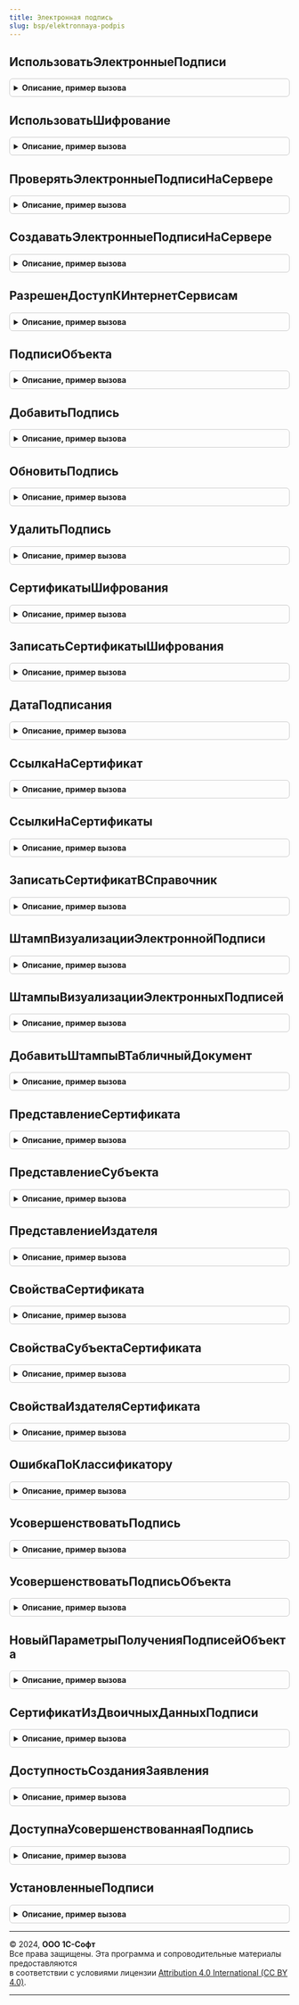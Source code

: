 ```yaml
---
title: Электронная подпись
slug: bsp/elektronnaya-podpis
---
```



## ИспользоватьЭлектронныеПодписи
<details style="margin: 1em 0; padding: 0.5em; border: 1px solid #ccc; border-radius: 6px;">

<summary style="font-weight: bold; cursor: pointer;">Описание, пример вызова</summary>

```bsl

// Возвращает текущую настройку использования электронных подписей.
//
// Возвращаемое значение:
//  Булево - если Истина, электронные подписи используются.
//
Функция ИспользоватьЭлектронныеПодписи() Экспорт
```

Пример вызова
```bsl
Результат = ЭлектроннаяПодпись.ИспользоватьЭлектронныеПодписи() 
```
</details>

## ИспользоватьШифрование
<details style="margin: 1em 0; padding: 0.5em; border: 1px solid #ccc; border-radius: 6px;">

<summary style="font-weight: bold; cursor: pointer;">Описание, пример вызова</summary>

```bsl

// Возвращает текущую настройку использования шифрования.
//
// Возвращаемое значение:
//  Булево - если Истина, шифрование используется.
//
Функция ИспользоватьШифрование() Экспорт
```

Пример вызова
```bsl
Результат = ЭлектроннаяПодпись.ИспользоватьШифрование() 
```
</details>

## ПроверятьЭлектронныеПодписиНаСервере
<details style="margin: 1em 0; padding: 0.5em; border: 1px solid #ccc; border-radius: 6px;">

<summary style="font-weight: bold; cursor: pointer;">Описание, пример вызова</summary>

```bsl

// Возвращает текущую настройку проверки электронных подписей на сервере.
//
// Возвращаемое значение:
//  Булево - если Истина, электронные подписи будут проверяться на сервере.
//
Функция ПроверятьЭлектронныеПодписиНаСервере() Экспорт
```

Пример вызова
```bsl
Результат = ЭлектроннаяПодпись.ПроверятьЭлектронныеПодписиНаСервере() 
```
</details>

## СоздаватьЭлектронныеПодписиНаСервере
<details style="margin: 1em 0; padding: 0.5em; border: 1px solid #ccc; border-radius: 6px;">

<summary style="font-weight: bold; cursor: pointer;">Описание, пример вызова</summary>

```bsl

// Возвращает текущую настройку создания электронных подписей на сервере.
// Настройка также предполагает шифрование и расшифровку на сервере.
//
// Возвращаемое значение:
//  Булево - если Истина, электронные подписи будут создаваться на сервере.
//
Функция СоздаватьЭлектронныеПодписиНаСервере() Экспорт
```

Пример вызова
```bsl
Результат = ЭлектроннаяПодпись.СоздаватьЭлектронныеПодписиНаСервере() 
```
</details>

## РазрешенДоступКИнтернетСервисам
<details style="margin: 1em 0; padding: 0.5em; border: 1px solid #ccc; border-radius: 6px;">

<summary style="font-weight: bold; cursor: pointer;">Описание, пример вызова</summary>

```bsl

// Проверяет, что разрешена работа с Интернет-сервисами электронной подписи из приложения.
// Параметры:
//  ПоказатьОшибку - Булево - вызвать исключение.
//
// Возвращаемое значение:
//  Булево
//
Функция РазрешенДоступКИнтернетСервисам(ПоказатьОшибку = Ложь) Экспорт
```

Пример вызова
```bsl
Результат = ЭлектроннаяПодпись.РазрешенДоступКИнтернетСервисам(ПоказатьОшибку);
```
</details>

## ПодписиОбъекта
<details style="margin: 1em 0; padding: 0.5em; border: 1px solid #ccc; border-radius: 6px;">

<summary style="font-weight: bold; cursor: pointer;">Описание, пример вызова</summary>

```bsl

// Получает подписи объекта и возвращает их.
//
// Параметры:
//  Объект - ОпределяемыйТип.ПодписанныйОбъект - ссылка на подписанный объект.
//             Объект должен иметь реквизит ПодписанЭП.
//
//  ДополнительныеПараметры - см. НовыйПараметрыПолученияПодписейОбъекта
//
// Возвращаемое значение:
//  Массив из см. ЭлектроннаяПодписьКлиентСервер.НовыеСвойстваПодписи
//
Функция ПодписиОбъекта(Объект, ДополнительныеПараметры = Неопределено) Экспорт
```

Пример вызова
```bsl
Результат = ЭлектроннаяПодпись.ПодписиОбъекта(Объект, ДополнительныеПараметры);
```
</details>

## ДобавитьПодпись
<details style="margin: 1em 0; padding: 0.5em; border: 1px solid #ccc; border-radius: 6px;">

<summary style="font-weight: bold; cursor: pointer;">Описание, пример вызова</summary>

```bsl

// Добавляет подпись к объекту и записывает его.
// Устанавливает реквизиту ПодписанЭП значение Истина.
//
// Параметры:
//  Объект - ОпределяемыйТип.ПодписанныйОбъект - по ссылке будет получен объект,
//               заблокирован, изменен, записан. Объект должен иметь реквизит ПодписанЭП.
//           Либо передать сразу объект указанного выше типа, тогда он
//           будет изменен без блокировки и без записи.
//
//  СвойстваПодписи - Строка - адрес временного хранилища, содержащий описанную ниже структуру.
//                  - Структура - см. ЭлектроннаяПодписьКлиентСервер.НовыеСвойстваПодписи.
//                  - Массив из Строка
//                  - Массив из см. ЭлектроннаяПодписьКлиентСервер.НовыеСвойстваПодписи.
//
//  ИдентификаторФормы - УникальныйИдентификатор - идентификатор формы, используемый для блокировки,
//                       если передана ссылка на объект.
//
//  ВерсияОбъекта      - Строка - версия данных объекта, если передана ссылка на объект, используемая
//                       для блокировки объекта перед записью с учетом того, что подписание
//                       выполняется на клиенте и за время подписания объект мог быть изменен.
//
//  ЗаписанныйОбъект   - Произвольный - объект, который был получен и записан, если передавалась ссылка.
//
Процедура ДобавитьПодпись(Объект, Знач СвойстваПодписи, ИдентификаторФормы = Неопределено, Экспорт
```

Пример вызова
```bsl
ЭлектроннаяПодпись.ДобавитьПодпись(Объект, СвойстваПодписи, ИдентификаторФормы, );
```
</details>

## ОбновитьПодпись
<details style="margin: 1em 0; padding: 0.5em; border: 1px solid #ccc; border-radius: 6px;">

<summary style="font-weight: bold; cursor: pointer;">Описание, пример вызова</summary>

```bsl

// Обновляет подпись объекта.
//
// Параметры:
//  Объект - ОпределяемыйТип.ПодписанныйОбъект - ссылка на подписанный объект,
//             для которого требуется обновить подпись.
//
//  СвойстваПодписи - Строка - адрес временного хранилища, содержащий описанную ниже структуру.
//                  - Структура - см. ЭлектроннаяПодписьКлиентСервер.НовыеСвойстваПодписи.
//  ОбновитьПоПорядковомуНомеру - Булево - (по умолчанию Ложь) подпись обновляется по порядковому номеру,
//                                т.к. двоичные данные подписи изменились при усовершенствовании.
//
Процедура ОбновитьПодпись(Объект, Знач СвойстваПодписи, ОбновитьПоПорядковомуНомеру = Ложь) Экспорт
```

Пример вызова
```bsl
ЭлектроннаяПодпись.ОбновитьПодпись(Объект, СвойстваПодписи, ОбновитьПоПорядковомуНомеру);
```
</details>

## УдалитьПодпись
<details style="margin: 1em 0; padding: 0.5em; border: 1px solid #ccc; border-radius: 6px;">

<summary style="font-weight: bold; cursor: pointer;">Описание, пример вызова</summary>

```bsl

// Удаляет подпись объекта и записывает его.
//
// Параметры:
//  Объект - ОпределяемыйТип.ПодписанныйОбъект - по ссылке будет получен объект,
//               заблокирован, изменен, записан. Объект должен иметь реквизит ПодписанЭП.
//           Либо передать сразу объект указанного выше типа, тогда он
//           будет изменен без блокировки и без записи.
//
//  ПорядковыйНомер      - Число - порядковый номер подписи.
//                       - Массив - значения указанного выше типа.
//
//  ИдентификаторФормы - УникальныйИдентификатор - идентификатор формы, используемый для блокировки,
//                       если передана ссылка на объект.
//
//  ВерсияОбъекта      - Строка - версия данных объекта, если передана ссылка на объект, используемая
//                       для блокировки объекта перед записью, с учетом того, что подписание
//                       выполняется на клиенте и за время подписания объект мог быть изменен.
//
//  ЗаписанныйОбъект   - Произвольный - объект, который был получен и записан, если передавалась ссылка.
//
Процедура УдалитьПодпись(Объект, ПорядковыйНомер, ИдентификаторФормы = Неопределено, Экспорт
```

Пример вызова
```bsl
ЭлектроннаяПодпись.УдалитьПодпись(Объект, ПорядковыйНомер, ИдентификаторФормы, );
```
</details>

## СертификатыШифрования
<details style="margin: 1em 0; padding: 0.5em; border: 1px solid #ccc; border-radius: 6px;">

<summary style="font-weight: bold; cursor: pointer;">Описание, пример вызова</summary>

```bsl

// Возвращает сертификаты шифрования для указанного объекта.
//
// Параметры:
//  Объект - ОпределяемыйТип.ПодписанныйОбъект - ссылка на зашифрованный объект.
//
// Возвращаемое значение:
//   Массив из Структура:
//     * Отпечаток - Строка
//     * Представление - Строка
//     * Сертификат - ДвоичныеДанные
//     * ПорядковыйНомер - Число
//
Функция СертификатыШифрования(Объект) Экспорт
```

Пример вызова
```bsl
Результат = ЭлектроннаяПодпись.СертификатыШифрования(Объект) 
```
</details>

## ЗаписатьСертификатыШифрования
<details style="margin: 1em 0; padding: 0.5em; border: 1px solid #ccc; border-radius: 6px;">

<summary style="font-weight: bold; cursor: pointer;">Описание, пример вызова</summary>

```bsl

// Помещает сертификаты шифрования в регистр сведений и записывает объект.
// Устанавливает реквизит Зашифрован по наличию сертификатов в регистре сведений СертификатаШифрования.
//
// Параметры:
//  Объект - ОпределяемыйТип.ПодписанныйОбъект - по ссылке будет получен объект,
//               заблокирован, изменен, записан. Объект должен иметь реквизит Зашифрован.
//           Либо передать сразу объект указанного выше типа, тогда он
//           будет изменен без блокировки и без записи.
//
//  СертификатыШифрования - Строка - адрес временного хранилища, содержащий описанный ниже массив.
//                        - Массив - массив описанных ниже структур:
//                             * Отпечаток     - Строка - отпечаток сертификата в формате строки Base64.
//                             * Представление - Строка - сохраненное представление субъекта,
//                                                  полученное из двоичных данных сертификата.
//                             * Сертификат    - ДвоичныеДанные - содержит выгрузку сертификата,
//                                                  который использовался для шифрования.
//
//  ИдентификаторФормы - УникальныйИдентификатор - идентификатор формы, используемый для блокировки,
//                       если передана ссылка на объект.
//
//  ВерсияОбъекта      - Строка - версия данных объекта, если передана ссылка на объект, используемая
//                       для блокировки объекта перед записью, с учетом того, что подписание
//                       выполняется на клиенте и за время подписания объект мог быть изменен.
//
//  ЗаписанныйОбъект   - Произвольный - объект, который был получен и записан, если передавалась ссылка.
//
Процедура ЗаписатьСертификатыШифрования(Объект, Знач СертификатыШифрования, ИдентификаторФормы = Неопределено, Экспорт
```

Пример вызова
```bsl
ЭлектроннаяПодпись.ЗаписатьСертификатыШифрования(Объект, СертификатыШифрования, ИдентификаторФормы, );
```
</details>

## ДатаПодписания
<details style="margin: 1em 0; padding: 0.5em; border: 1px solid #ccc; border-radius: 6px;">

<summary style="font-weight: bold; cursor: pointer;">Описание, пример вызова</summary>

```bsl

// Возвращает дату, извлеченную из двоичных данных подписи, или Неопределено.
//
// Параметры:
//  Подпись - ДвоичныеДанные - данные подписи из которых нужно извлечь дату.
//  ПривестиКЧасовомуПоясуСеанса - Булево - привести универсальное время к времени сеанса.
//
// Возвращаемое значение:
//  Дата - успешно извлеченная дата подписи.
//  Неопределено - не удалось извлечь дату из данных подписи.
//
Функция ДатаПодписания(Подпись, ПривестиКЧасовомуПоясуСеанса = Истина) Экспорт
```

Пример вызова
```bsl
Результат = ЭлектроннаяПодпись.ДатаПодписания(Подпись, ПривестиКЧасовомуПоясуСеанса);
```
</details>

## СсылкаНаСертификат
<details style="margin: 1em 0; padding: 0.5em; border: 1px solid #ccc; border-radius: 6px;">

<summary style="font-weight: bold; cursor: pointer;">Описание, пример вызова</summary>

```bsl

// Возвращает ссылку на сертификат по его двоичным данным или отпечатку.
//
// Параметры:
//  Сертификат - СертификатКриптографии - сертификат.
//             - ДвоичныеДанные - двоичные данные сертификата.
//             - Строка - строка (28), отпечаток сертификата в формате Base64.
//             - Строка - адрес временного хранилища, содержащего двоичные данные сертификата.
//
// Возвращаемое значение:
//  СправочникСсылка.СертификатыКлючейЭлектроннойПодписиИШифрования
//  Неопределено - сертификат не существует в справочнике.
//
Функция СсылкаНаСертификат(Знач Сертификат) Экспорт
```

Пример вызова
```bsl
Результат = ЭлектроннаяПодпись.СсылкаНаСертификат(Сертификат) 
```
</details>

## СсылкиНаСертификаты
<details style="margin: 1em 0; padding: 0.5em; border: 1px solid #ccc; border-radius: 6px;">

<summary style="font-weight: bold; cursor: pointer;">Описание, пример вызова</summary>

```bsl

// Возвращает ссылки на сертификаты по их двоичным данным или отпечатку.
//
// Параметры:
//  Сертификаты - Массив из СертификатКриптографии
//              - Массив из ДвоичныеДанные - двоичные данные сертификатов.
//              - Массив из Строка - строка (28), отпечатки сертификатов в формате Base64.
//              - Массив из Строка - адреса временных хранилищ, содержащих двоичные данные сертификатов.
//  ВозвращатьНесуществующие - Булево - если указать Истина, то в возвращаемое значение будут включены пустые
//               ссылки для сертификатов, отсутствующих в справочнике СертификатыКлючейЭлектроннойПодписиИШифрования.
//
// Возвращаемое значение:
//  Массив из СправочникСсылка.СертификатыКлючейЭлектроннойПодписиИШифрования
//
Функция СсылкиНаСертификаты(Знач Сертификаты, Знач ВозвращатьНесуществующие = Ложь) Экспорт
```

Пример вызова
```bsl
Результат = ЭлектроннаяПодпись.СсылкиНаСертификаты(Сертификаты, ВозвращатьНесуществующие);
```
</details>

## ЗаписатьСертификатВСправочник
<details style="margin: 1em 0; padding: 0.5em; border: 1px solid #ccc; border-radius: 6px;">

<summary style="font-weight: bold; cursor: pointer;">Описание, пример вызова</summary>

```bsl

// Позволяет создать и обновить элемент справочника СертификатыКлючейЭлектроннойПодписиИШифрования по
// указанному сертификату криптографии.
// Для добавления сертификата на клиенте см. ЭлектроннаяПодписьКлиент.ДобавитьСертификат.
//
// Параметры:
//  Сертификат - СертификатКриптографии - сертификат.
//             - ДвоичныеДанные - двоичные данные сертификата.
//             - Строка - адрес временного хранилища, содержащего двоичные данные сертификата.
//
//  ДополнительныеПараметры - Неопределено - без дополнительных параметров.
//                          - Структура - с произвольным составом из следующих свойств:
//      * Наименование - Строка - представление сертификата в списке.
//
//      * Пользователь - СправочникСсылка.Пользователи - пользователь, которому принадлежит сертификат.
//                       Значение используется при получении списка личных сертификатов пользователя
//                       в формах подписания и шифрования данных.
//
//      * Организация     - ОпределяемыйТип.Организация - организация, к которой относится сертификат.
//      * ФизическоеЛицо  - ОпределяемыйТип.ФизическоеЛицо - лицо, которому выдан сертификат.
//
//      * Программа - СправочникСсылка.ПрограммыЭлектроннойПодписиИШифрования - программа, которая
//                      требуется для подписания и расшифровки.
//
//      * ВводитьПарольВПрограммеЭлектроннойПодписи - Булево - флажок "Вводить пароль в программе электронной подписи",
//                      требуется Истина, когда сертификат был установлен на компьютере с усиленной
//                      защитой закрытого ключа, которая означает поддержку только пустого пароля на
//                      уровне 1С:Предприятия (пароль у пользователя не запрашивается - это делает
//                      операционная система, которая не принимает от 1С:Предприятия непустой пароль).
//
// Возвращаемое значение:
//  СправочникСсылка.СертификатыКлючейЭлектроннойПодписиИШифрования - ссылка на сертификат.
//
Функция ЗаписатьСертификатВСправочник(Знач Сертификат, ДополнительныеПараметры = Неопределено) Экспорт
```

Пример вызова
```bsl
Результат = ЭлектроннаяПодпись.ЗаписатьСертификатВСправочник(Сертификат, ДополнительныеПараметры);
```
</details>

## ШтампВизуализацииЭлектроннойПодписи
<details style="margin: 1em 0; padding: 0.5em; border: 1px solid #ccc; border-radius: 6px;">

<summary style="font-weight: bold; cursor: pointer;">Описание, пример вызова</summary>

```bsl

// Возвращает табличный документ, содержащий штамп визуализации электронной подписи.
//
// Параметры:
//  Подпись - см. ЭлектроннаяПодписьКлиентСервер.НовыеСвойстваПодписи
//  ДатаПодписи  - Дата -  дата подписания документа.
//  ТекстОтметки - Строка -  текст, выводящийся непосредственно под штампом и описывающий
//                          расположение подлинника документа.
//  ЛоготипОрганизации - Картинка - если не указан, то будет использована стандартная картинка.
//
// Возвращаемое значение:
//  ТабличныйДокумент - табличный документ, содержащий готовый штамп электронной подписи.
//
Функция ШтампВизуализацииЭлектроннойПодписи(Знач Подпись, Знач ДатаПодписи = Неопределено, Экспорт
```

Пример вызова
```bsl
Результат = ЭлектроннаяПодпись.ШтампВизуализацииЭлектроннойПодписи(Подпись, ДатаПодписи, );
```
</details>

## ШтампыВизуализацииЭлектронныхПодписей
<details style="margin: 1em 0; padding: 0.5em; border: 1px solid #ccc; border-radius: 6px;">

<summary style="font-weight: bold; cursor: pointer;">Описание, пример вызова</summary>

```bsl

// Возвращает табличные документы со штампами электронных подписей, которыми подписан указанный документ.
//
// Параметры:
//  ПодписанныйФайл - ОпределяемыйТип.ПодписанныйОбъект - подписанный документ.
//                                                        Должен иметь реквизит ПодписанЭП.
//  ЭлектронныеПодписи - Массив из см. ЭлектроннаяПодписьКлиентСервер.НовыеСвойстваПодписи - если указан, то
//                       штампы будут сформированы по указанным электронным подписям, а не по тем,
//                       которым подписан ПодписанныйФайл.
//  ТекстыОтметок      - Массив из Строка - текст, выводящийся непосредственно под штампом и описывающий
//                                          расположение подлинника документа.
//
// Возвращаемое значение:
//  Массив из ТабличныйДокумент
//
Функция ШтампыВизуализацииЭлектронныхПодписей(Знач ПодписанныйФайл, Знач ЭлектронныеПодписи = Неопределено, Экспорт
```

Пример вызова
```bsl
Результат = ЭлектроннаяПодпись.ШтампыВизуализацииЭлектронныхПодписей(ПодписанныйФайл, ЭлектронныеПодписи, );
```
</details>

## ДобавитьШтампыВТабличныйДокумент
<details style="margin: 1em 0; padding: 0.5em; border: 1px solid #ccc; border-radius: 6px;">

<summary style="font-weight: bold; cursor: pointer;">Описание, пример вызова</summary>

```bsl

// Размещает штампы в переданном табличном документе.
//
// Параметры:
//  Документ        - ТабличныйДокумент - табличный документ, в который требуется добавить штампы.
//  ОписаниеШтампов - Массив из ТабличныйДокумент - штампы, полученные функцией
//                             ЭлектроннаяПодпись.ШтампВизуализацииЭлектроннойПодписи.
//                             Переданные штампы будут выведены в конец документа, либо в области для размещения
//                             штампов, если они определены в макете табличного документа:
//                               а) имя области задано как "ШтампЭП" + порядковый номер штампа,
//                                  например: "ШтампЭП1" и т.д.
//                               б) область вывода штампа размером в две колонки и семь строк, с произвольной
//                                  шириной колонок.
//                             В таком случае штампы будут выведены в заданные области в порядке
//                             их следования в параметре ОписаниеШтампов.
//                  - Соответствие из КлючИЗначение - описывает места вывода штампов, где:
//                       * Ключ     - Строка - имя области, куда выводить штамп. Для такой области должна
//                                    быть установлена произвольная ширина колонок,
//                                    отличная от ширины колонок остального документа.
//                       * Значение - ТабличныйДокумент - штамп, полученный функцией
//                                       ЭлектроннаяПодпись.ШтампВизуализацииЭлектроннойПодписи.
//  Размеры         - Структура - позволяет изменять размеры штампа, со свойствами:
//                       * ЛеваяКолонка  - Число - ширина левой колонки штампа, содержащей заголовки свойств.
//                                                 По умолчанию - 10.
//                       * ПраваяКолонка - Число - ширина правой колонки штампа, содержащей значения свойств.
//                                                 По умолчанию - 30.
//
Процедура ДобавитьШтампыВТабличныйДокумент(Документ, ОписаниеШтампов, Размеры = Неопределено) Экспорт
```

Пример вызова
```bsl
ЭлектроннаяПодпись.ДобавитьШтампыВТабличныйДокумент(Документ, ОписаниеШтампов, Размеры);
```
</details>

## ПредставлениеСертификата
<details style="margin: 1em 0; padding: 0.5em; border: 1px solid #ccc; border-radius: 6px;">

<summary style="font-weight: bold; cursor: pointer;">Описание, пример вызова</summary>

```bsl

// См. ЭлектроннаяПодписьКлиент.ПредставлениеСертификата.
Функция ПредставлениеСертификата(Сертификат) Экспорт
```

Пример вызова
```bsl
Результат = ЭлектроннаяПодпись.ПредставлениеСертификата(Сертификат) 
```
</details>

## ПредставлениеСубъекта
<details style="margin: 1em 0; padding: 0.5em; border: 1px solid #ccc; border-radius: 6px;">

<summary style="font-weight: bold; cursor: pointer;">Описание, пример вызова</summary>

```bsl

// См. ЭлектроннаяПодписьКлиент.ПредставлениеСубъекта.
Функция ПредставлениеСубъекта(Сертификат) Экспорт
```

Пример вызова
```bsl
Результат = ЭлектроннаяПодпись.ПредставлениеСубъекта(Сертификат) 
```
</details>

## ПредставлениеИздателя
<details style="margin: 1em 0; padding: 0.5em; border: 1px solid #ccc; border-radius: 6px;">

<summary style="font-weight: bold; cursor: pointer;">Описание, пример вызова</summary>

```bsl

// См. ЭлектроннаяПодписьКлиент.ПредставлениеИздателя.
Функция ПредставлениеИздателя(Сертификат) Экспорт
```

Пример вызова
```bsl
Результат = ЭлектроннаяПодпись.ПредставлениеИздателя(Сертификат) 
```
</details>

## СвойстваСертификата
<details style="margin: 1em 0; padding: 0.5em; border: 1px solid #ccc; border-radius: 6px;">

<summary style="font-weight: bold; cursor: pointer;">Описание, пример вызова</summary>

```bsl

// Возвращает основные свойства сертификата.
//
// Параметры:
//   Сертификат - СертификатКриптографии - сертификат криптографии.
//              - ДвоичныеДанные - двоичные данные сертификата в кодировке DER.
//
// Возвращаемое значение:
//   Структура:
//    * Отпечаток      - Строка - отпечаток сертификата в формате строки Base64.
//    * СерийныйНомер  - ДвоичныеДанные - свойство сертификата СерийныйНомер.
//    * Представление  - см. ЭлектроннаяПодписьКлиент.ПредставлениеСертификата.
//    * КомуВыдан      - см. ЭлектроннаяПодписьКлиент.ПредставлениеСубъекта.
//    * КемВыдан       - см. ЭлектроннаяПодписьКлиент.ПредставлениеИздателя.
//    * ДатаНачала     - Дата   - свойство сертификата ДатаНачала в часовом поясе сеанса.
//    * ДатаОкончания  - Дата   - свойство сертификата ДатаОкончания в часовом поясе сеанса.
//    * ДатаНачалаЗакрытогоКлюча     - Дата   - свойство сертификата, указанное в OID 2.5.29.16 в часовом поясе сеанса.
//    * ДатаОкончанияЗакрытогоКлюча  - Дата   - свойство сертификата, указанное в OID 2.5.29.16 в часовом поясе сеанса.
//    * ДействителенДо - Дата - минимальная дата из ДатаОкончания и ДатаОкончанияЗакрытогоКлюча (если указана в сертификате).
//    * Назначение     - Строка - описание расширенного свойства сертификата EKU.
//    * Подписание     - Булево - свойство сертификата ИспользоватьДляПодписи.
//    * Шифрование     - Булево - свойство сертификата ИспользоватьДляШифрования.
//        На платформе 8.3.27 и выше структура содержит свойства:
//    * ИдентификаторКлючаУдостоверяющегоЦентра - Строка - идентификатор ключа издателя.
//    * АлгоритмПодписи - Строка - OID алгоритма подписи сертификата.
//    * АлгоритмОткрытогоКлюча - Строка - OID алгоритма открытого ключа сертификата.
//    * АдресаСписковОтзыва - Массив из Строка
//
Функция СвойстваСертификата(Сертификат) Экспорт
```

Пример вызова
```bsl
Результат = ЭлектроннаяПодпись.СвойстваСертификата(Сертификат) 
```
</details>

## СвойстваСубъектаСертификата
<details style="margin: 1em 0; padding: 0.5em; border: 1px solid #ccc; border-radius: 6px;">

<summary style="font-weight: bold; cursor: pointer;">Описание, пример вызова</summary>

```bsl

// См. ЭлектроннаяПодписьКлиент.СвойстваСубъектаСертификата.
Функция СвойстваСубъектаСертификата(Сертификат) Экспорт
```

Пример вызова
```bsl
Результат = ЭлектроннаяПодпись.СвойстваСубъектаСертификата(Сертификат) 
```
</details>

## СвойстваИздателяСертификата
<details style="margin: 1em 0; padding: 0.5em; border: 1px solid #ccc; border-radius: 6px;">

<summary style="font-weight: bold; cursor: pointer;">Описание, пример вызова</summary>

```bsl

// См. ЭлектроннаяПодписьКлиент.СвойстваИздателяСертификата.
Функция СвойстваИздателяСертификата(Сертификат) Экспорт
```

Пример вызова
```bsl
Результат = ЭлектроннаяПодпись.СвойстваИздателяСертификата(Сертификат) 
```
</details>

## ОшибкаПоКлассификатору
<details style="margin: 1em 0; padding: 0.5em; border: 1px solid #ccc; border-radius: 6px;">

<summary style="font-weight: bold; cursor: pointer;">Описание, пример вызова</summary>

```bsl

// Возвращает причины возникновения и способы устранения проблемы по классификатору типовых проблем
// при работе с электронной подписью.
// Рекомендуется вызывать после всех неудачных криптографических операций на сервере для записи в журнал регистрации.
//
// Параметры:
//   ТекстДляПоискаВКлассификаторе - Строка - описание проблемы, по которому осуществляется поиск в классификаторе.
//   ОшибкаНаСервере               - Булево - место возникновения проблемы, т.к. причины и решения
//                                   на клиенте и сервере могут отличаться. По умолчанию Ложь.
//
// Возвращаемое значение:
//   Неопределено - проблема не описана в классификаторе.
//   Структура:
//     * Причина          - Строка - возможные причины возникновения проблемы.
//     * Решение          - Строка - возможные способы решения возникшей проблемы.
//     * СпособУстранения - Строка - идентификатор способа автоматического устранения проблемы.
//     * Ссылка           - Строка - идентификатора якоря в статье на сайте ИТС.
//
Функция ОшибкаПоКлассификатору(ТекстДляПоискаВКлассификаторе, ОшибкаНаСервере = Ложь) Экспорт
```

Пример вызова
```bsl
Результат = ЭлектроннаяПодпись.ОшибкаПоКлассификатору(ТекстДляПоискаВКлассификаторе, ОшибкаНаСервере);
```
</details>

## УсовершенствоватьПодпись
<details style="margin: 1em 0; padding: 0.5em; border: 1px solid #ccc; border-radius: 6px;">

<summary style="font-weight: bold; cursor: pointer;">Описание, пример вызова</summary>

```bsl

// Усовершенствует подпись до переданного типа, если подпись позволяет.
// Добавляет архивную метку времени в архивную подпись (CAdES-A).
// Возвращает только изменившиеся в процессе усовершенствования свойства подписи.
//
// Параметры:
//  Подпись                      - ДвоичныеДанные - двоичные данные электронной подписи.
//  ТипПодписи                   - ПеречислениеСсылка.ТипыПодписиКриптографии - тип подписи,
//                                  до которого требуется усовершенствование. Если фактический ТипПодписи
//                                  тот же или выше, тогда никаких действий произведено не будет.
//  ДобавитьАрхивнуюМеткуВремени - Булево - если указано Истина и фактический ТипПодписи архивная,
//                                   тогда будет добавлена метка времени.
//  ДополнительныеПараметры - Структура:
//                             * МенеджерКриптографии - Неопределено - получить менеджер криптографии для проверки
//                                                    - МенеджерКриптографии - использовать указанный менеджер криптографии.
//                             * ИгнорироватьСрокДействияСертификата  - Булево - по умолчанию Ложь, не проверять
//                                                      срок действия сертификата подписи перед усовершенствованием.
//                          - Неопределено - получить менеджер криптографии для проверки
//                                 электронных подписей, как настроил администратор.
//                          - МенеджерКриптографии - использовать указанный менеджер криптографии.
//
// Возвращаемое значение:
//  Структура:
//   * Успех - Булево - Истина, если усовершенствование прошло успешно или не требовалось.
//   * ТекстОшибки - Строка - заполнен, если Успех = Ложь.
//   * СвойстваПодписи - см. ЭлектроннаяПодписьКлиентСервер.НовыеСвойстваПодписи.
//
Функция УсовершенствоватьПодпись(Подпись, ТипПодписи, ДобавитьАрхивнуюМеткуВремени = Ложь, Экспорт
```

Пример вызова
```bsl
Результат = ЭлектроннаяПодпись.УсовершенствоватьПодпись(Подпись, ТипПодписи, ДобавитьАрхивнуюМеткуВремени, );
```
</details>

## УсовершенствоватьПодписьОбъекта
<details style="margin: 1em 0; padding: 0.5em; border: 1px solid #ccc; border-radius: 6px;">

<summary style="font-weight: bold; cursor: pointer;">Описание, пример вызова</summary>

```bsl

// Усовершенствует подпись объекта до переданного типа, если подпись позволяет.
// Добавляет архивную метку времени в архивную подпись (CAdES-A).
// Обновляет данные подписи объекта (Тип подписи, Срок действия последней метки времени).
//
// Параметры:
//  ПодписанныйОбъект - ОпределяемыйТип.ПодписанныйОбъект - ссылка по которой будет получена подпись для
//           усовершенствования и для блокировки при обновлении.
//
//  ПорядковыйНомер - Число - порядковый номер подписи.
//
//  ТипПодписи      - ПеречислениеСсылка.ТипыПодписиКриптографии - тип подписи,
//                    до которого требуется усовершенствование. Если фактический ТипПодписи
//                    тот же или выше, тогда никаких действий произведено не будет.
//
//  ДобавитьАрхивнуюМеткуВремени - Булево - если указано Истина и ТипПодписи указан архивная,
//                           и фактический ТипПодписи архивная, тогда будет добавлена метка времени.
//
//  ИдентификаторФормы - УникальныйИдентификатор - идентификатор формы, используемый для блокировки,
//                      если передана ссылка на объект.
//
//  ДополнительныеПараметры - Структура:
//                             * МенеджерКриптографии - Неопределено, МенеджерКриптографии - описание ниже.
//                             * ИгнорироватьСрокДействияСертификата  - Булево - по умолчанию Ложь, не проверять
//                                                      срок действия сертификата подписи перед усовершенствованием.
//                          - Неопределено - получить менеджер криптографии для проверки
//                                 электронных подписей, как настроил администратор.
//                          - МенеджерКриптографии - использовать указанный менеджер криптографии.
//
// Возвращаемое значение:
//  Структура:
//   * Успех - Булево - Истина, если усовершенствование прошло успешно или не требовалось.
//   * ТекстОшибки - Строка - заполнен, если Успех = Ложь.
//   * СвойстваПодписи - см. ЭлектроннаяПодписьКлиентСервер.НовыеСвойстваПодписи
//
Функция УсовершенствоватьПодписьОбъекта(ПодписанныйОбъект, ПорядковыйНомер, ТипПодписи, ДобавитьАрхивнуюМеткуВремени = Ложь, Экспорт
```

Пример вызова
```bsl
Результат = ЭлектроннаяПодпись.УсовершенствоватьПодписьОбъекта(ПодписанныйОбъект, ПорядковыйНомер, ТипПодписи, ДобавитьАрхивнуюМеткуВремени, );
```
</details>

## НовыйПараметрыПолученияПодписейОбъекта
<details style="margin: 1em 0; padding: 0.5em; border: 1px solid #ccc; border-radius: 6px;">

<summary style="font-weight: bold; cursor: pointer;">Описание, пример вызова</summary>

```bsl

// Конструктор для описания дополнительных параметров получения электронных подписей объекта.
//
// Возвращаемое значение:
//   Структура:
//     * ПорядковыйНомер               - Число - порядковый номер подписи для отбора.
//                                     - Массив из Число - массив из порядковых номеров подписи для отбора.
//     * ВозвращатьДанныеМЧД           - Булево - если Истина и для подписи есть МЧД, будет заполнено свойство РезультатПроверкиПодписиПоМЧД
//     * ВозвращатьСертификатыИзПодписей - Булево - если Истина, будет выполнено получение сертификатов из двоичных
//                                                  данных подписей.
//
Функция НовыйПараметрыПолученияПодписейОбъекта() Экспорт
```

Пример вызова
```bsl
Результат = ЭлектроннаяПодпись.НовыйПараметрыПолученияПодписейОбъекта() 
```
</details>

## СертификатИзДвоичныхДанныхПодписи
<details style="margin: 1em 0; padding: 0.5em; border: 1px solid #ccc; border-radius: 6px;">

<summary style="font-weight: bold; cursor: pointer;">Описание, пример вызова</summary>

```bsl

// Извлекает сертификат из двоичных данных подписи.
//
// Параметры:
//  Подпись - ДвоичныеДанные - результат подписания
//
// Возвращаемое значение:
//   ДвоичныеДанные - двоичные данные сертификата.
//   Неопределено - подпись не содержит сертификатов криптографии.
//
Функция СертификатИзДвоичныхДанныхПодписи(Подпись) Экспорт
```

Пример вызова
```bsl
Результат = ЭлектроннаяПодпись.СертификатИзДвоичныхДанныхПодписи(Подпись) 
```
</details>

## ДоступностьСозданияЗаявления
<details style="margin: 1em 0; padding: 0.5em; border: 1px solid #ccc; border-radius: 6px;">

<summary style="font-weight: bold; cursor: pointer;">Описание, пример вызова</summary>

```bsl

// Возвращает доступность создания заявления на выпуск
// квалифицированных сертификатов для организаций и физических лиц.
// Требуется для скрытия команд, использующих процедуру
// ДобавитьСертификат общего модуля ЭлектроннаяПодписьКлиент
// в режиме создания заявления.
//
// Возвращаемое значение:
//  Структура:
//   * ДляФизическихЛиц - Булево
//   * ДляРуководителейЮридическихЛиц - Булево
//   * ДляСотрудниковЮридическихЛиц - Булево
//   * ДляИндивидуальныхПредпринимателей - Булево
//
Функция ДоступностьСозданияЗаявления() Экспорт
```

Пример вызова
```bsl
Результат = ЭлектроннаяПодпись.ДоступностьСозданияЗаявления() 
```
</details>

## ДоступнаУсовершенствованнаяПодпись
<details style="margin: 1em 0; padding: 0.5em; border: 1px solid #ccc; border-radius: 6px;">

<summary style="font-weight: bold; cursor: pointer;">Описание, пример вызова</summary>

```bsl

// Устарела. Всегда возвращает Истина.
//
// Возвращаемое значение:
//  Булево - если Истина, электронные подписи используются.
//
Функция ДоступнаУсовершенствованнаяПодпись() Экспорт
```

Пример вызова
```bsl
Результат = ЭлектроннаяПодпись.ДоступнаУсовершенствованнаяПодпись() 
```
</details>

## УстановленныеПодписи
<details style="margin: 1em 0; padding: 0.5em; border: 1px solid #ccc; border-radius: 6px;">

<summary style="font-weight: bold; cursor: pointer;">Описание, пример вызова</summary>

```bsl

// Устарела. Следует использовать ПодписиОбъекта.
// Получает подписи объекта и возвращает их.
//
// Параметры:
//  Объект - ОпределяемыйТип.ПодписанныйОбъект - ссылка на подписанный объект.
//             Объект должен иметь реквизит ПодписанЭП.
//
//  ПорядковыйНомер - Число
//                  - Массив из Число
//  ВозвращатьДанныеМЧД - Булево - если Истина и для подписи есть МЧД будет заполнено свойство РезультатПроверкиПодписиПоМЧД
//
// Возвращаемое значение:
//  Массив из см. ЭлектроннаяПодписьКлиентСервер.НовыеСвойстваПодписи
//
Функция УстановленныеПодписи(Объект, ПорядковыйНомер = Неопределено, ВозвращатьДанныеМЧД = Ложь) Экспорт
```

Пример вызова
```bsl
Результат = ЭлектроннаяПодпись.УстановленныеПодписи(Объект, ПорядковыйНомер, ВозвращатьДанныеМЧД);
```
</details>

---

© 2024, **ООО 1С-Софт**  
Все права защищены. Эта программа и сопроводительные материалы предоставляются  
в соответствии с условиями лицензии [Attribution 4.0 International (CC BY 4.0)](https://creativecommons.org/licenses/by/4.0/legalcode).

---
